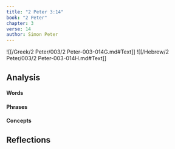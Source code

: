```yaml
---
title: "2 Peter 3:14"
book: "2 Peter"
chapter: 3
verse: 14
author: Simon Peter
---
```

![[/Greek/2 Peter/003/2 Peter-003-014G.md#Text]]
![[/Hebrew/2 Peter/003/2 Peter-003-014H.md#Text]]

## Analysis

#### Words

#### Phrases

#### Concepts

## Reflections
